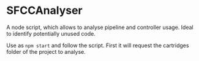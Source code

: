 # SFCCAnalyser
A node script, which allows to analyse pipeline and controller usage. Ideal to identify potentially unused code.

Use as `npm start` and follow the script. First it will request the cartridges folder of the project to analyse.

